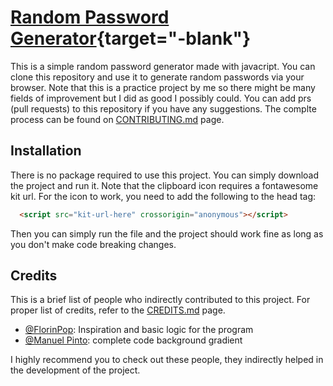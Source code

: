 # [Random Password Generator](https://goodboyneon.github.io/passwordGenerator/){target="-blank"}

This is a simple random password generator made with javacript. You can clone this repository and use it to generate random passwords via your browser. Note that this is a practice project by me so there might be many fields of improvement but I did as good I possibly could. You can add prs (pull requests) to this repository if you have any suggestions. The complte process can be found on [CONTRIBUTING.md](https://github.com/GoodBoyNeon/passwordGenerator/blob/main/CONTRIBUTING.md) page.

## Installation

There is no package required to use this project. You can simply download the project and run it. Note that the clipboard icon requires a fontawesome kit url. For the icon to work, you need to add the following to the head tag:

```html
  <script src="kit-url-here" crossorigin="anonymous"></script>
```
Then you can simply run the file and the project should work fine as long as you don't make code breaking changes.

## Credits

This is a brief list of people who indirectly contributed to this project. For proper list of credits, refer to the [CREDITS.md](https://github.com/GoodBoyNeon/passwordGenerator/blob/main/CREDITS.md) page.

  - [@FlorinPop](https://codepen.io/FlorinPop17/pen/BaBePej): Inspiration and basic logic for the program
  - [@Manuel Pinto](https://codepen.io/P1N2O/pen/pyBNzX): complete code background gradient

I highly recommend you to check out these people, they indirectly helped in the development of the project.
